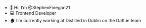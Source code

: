 - 👋 Hi, I’m @StephenFinegan21
- 💻 Frontend Developer
- 🏠 I’m currently working at Distilled in Dublin on the Daft.ie team


<!---
StephenFinegan21/StephenFinegan21 is a ✨ special ✨ repository because its `README.md` (this file) appears on your GitHub profile.
You can click the Preview link to take a look at your changes.
--->
